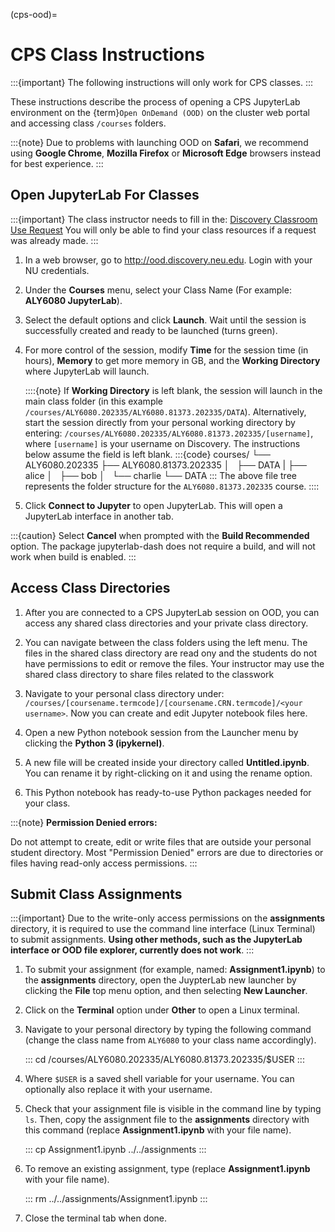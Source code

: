 (cps-ood)=

# CPS Class Instructions

:::{important}
The following instructions will only work for CPS classes.
:::

These instructions describe the process of opening a CPS JupyterLab environment on the {term}`Open OnDemand (OOD)` on the cluster web portal and accessing class `/courses` folders.

:::{note}
Due to problems with launching OOD on **Safari**, we recommend using **Google Chrome**, **Mozilla Firefox** or **Microsoft Edge** browsers instead for best experience.
:::

## Open JupyterLab For Classes

:::{important}
The class instructor needs to fill in the: [Discovery Classroom Use Request] You will only be able to find your class resources if a request was already made.
:::

1. In a web browser, go to <http://ood.discovery.neu.edu>. Login with your NU credentials.

1. Under the **Courses** menu, select your Class Name (For example: **ALY6080 JupyterLab**).

1. Select the default options and click **Launch**. Wait until the session is successfully created and ready to be launched (turns green).

1. For more control of the session, modify **Time** for the session time (in hours), **Memory** to get more memory in GB, and the **Working Directory** where JupyterLab will launch.

    ::::{note}
    If **Working Directory** is left blank, the session will launch in the main class folder (in this example `/courses/ALY6080.202335/ALY6080.81373.202335/DATA`). Alternatively, start the session directly from your personal working directory by entering: `/courses/ALY6080.202335/ALY6080.81373.202335/[username]`, where `[username]` is your username on Discovery. The instructions below assume the field is left blank.
    :::{code}
    courses/
    └── ALY6080.202335
        ├── ALY6080.81373.202335
        │   ├── DATA
        |   ├── alice
        │   ├── bob
        │   └── charlie
        └── DATA
    :::
    The above file tree represents the folder structure for the `ALY6080.81373.202335` course.
    ::::

1. Click **Connect to Jupyter** to open JupyterLab. This will open a JupyterLab interface in another tab.

:::{caution}
Select **Cancel** when prompted with the **Build Recommended** option. The package jupyterlab-dash does not require a build, and will not work when build is enabled.
:::

## Access Class Directories

1. After you are connected to a CPS JupyterLab session on OOD, you can access any shared class directories and your private class directory.

1. You can navigate between the class folders using the left menu. The files in the shared class directory are read ony and the students do not have permissions to edit or remove the files. Your instructor may use the shared class directory to share files related to the classwork

1. Navigate to your personal class directory under: `/courses/[coursename.termcode]/[coursename.CRN.termcode]/<your username>`. Now you can create and edit Jupyter notebook files here.

1. Open a new Python notebook session from the Launcher menu by clicking the **Python 3 (ipykernel)**.

1. A new file will be created inside your directory called **Untitled.ipynb**. You can rename it by right-clicking on it and using the rename option.

1. This Python notebook has ready-to-use Python packages needed for your class.

:::{note}
**Permission Denied errors:**

Do not attempt to create, edit or write files that are outside your personal student directory. Most "Permission Denied" errors are due to directories or files having read-only access permissions.
:::

## Submit Class Assignments

:::{important}
Due to the write-only access permissions on the **assignments** directory, it is required to use the command line interface (Linux Terminal) to submit assignments. **Using other methods, such as the JupyterLab interface or OOD file explorer, currently does not work**.
:::

1. To submit your assignment (for example, named: **Assignment1.ipynb**) to the **assignments** directory, open the JuypterLab new launcher by clicking the **File** top menu option, and then selecting **New Launcher**.

1. Click on the **Terminal** option under **Other** to open a Linux terminal.

1. Navigate to your personal directory by typing the following command (change the class name from `ALY6080` to your class name accordingly).

    :::
    cd /courses/ALY6080.202335/ALY6080.81373.202335/$USER
    :::

1. Where `$USER` is a saved shell variable for your username. You can optionally also replace it with your username.

1. Check that your assignment file is visible in the command line by typing `ls`. Then, copy the assignment file to the **assignments** directory with this command (replace **Assignment1.ipynb** with your file name).

    :::
    cp Assignment1.ipynb ../../assignments
    :::

1. To remove an existing assignment, type (replace **Assignment1.ipynb** with your file name).

    :::
    rm ../../assignments/Assignment1.ipynb
    :::

1. Close the terminal tab when done.

[discovery classroom use request]: https://bit.ly/NURC-Classroom
